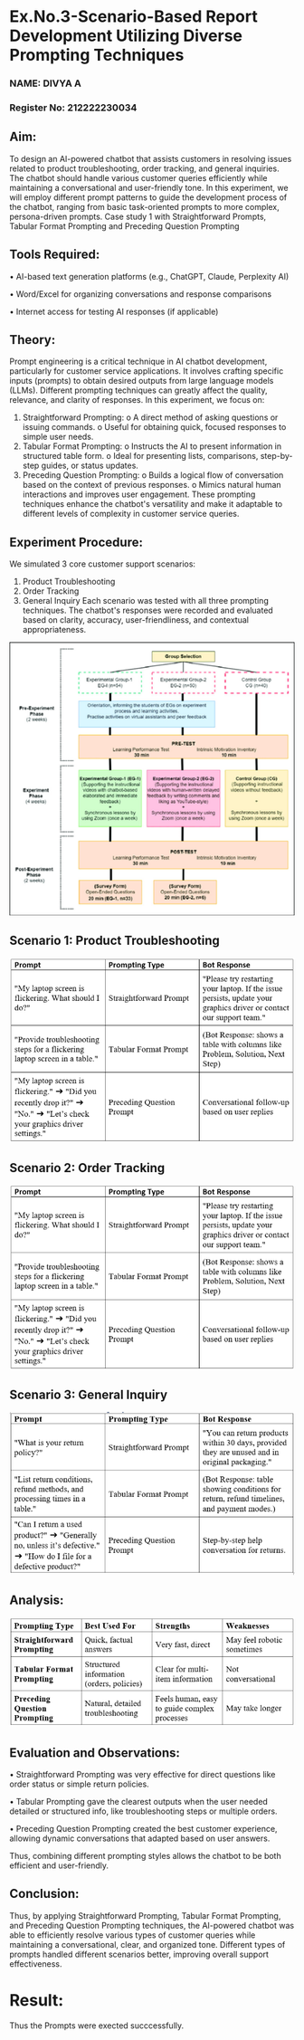 # Ex.No.3-Scenario-Based Report Development Utilizing Diverse Prompting Techniques
### NAME: DIVYA A
### Register No: 212222230034

## Aim: 
To design an AI-powered chatbot that assists customers in resolving issues related to product troubleshooting, order tracking, and general inquiries. The chatbot should handle various customer queries efficiently while maintaining a conversational and user-friendly tone. In this experiment, we will employ different prompt patterns to guide the development process of the chatbot, ranging from basic task-oriented prompts to more complex, persona-driven prompts. Case study 1 with Straightforward Prompts, Tabular Format Prompting and Preceding Question Prompting

## Tools Required:
•	AI-based text generation platforms (e.g., ChatGPT, Claude, Perplexity AI)

•	Word/Excel for organizing conversations and response comparisons

•	Internet access for testing AI responses (if applicable)

## Theory:
Prompt engineering is a critical technique in AI chatbot development, particularly for customer service applications. It involves crafting specific inputs (prompts) to obtain desired outputs from large language models (LLMs). Different prompting techniques can greatly affect the quality, relevance, and clarity of responses.
In this experiment, we focus on:
1.	Straightforward Prompting:
o	A direct method of asking questions or issuing commands.
o	Useful for obtaining quick, focused responses to simple user needs.
2.	Tabular Format Prompting:
o	Instructs the AI to present information in structured table form.
o	Ideal for presenting lists, comparisons, step-by-step guides, or status updates.
3.	Preceding Question Prompting:
o	Builds a logical flow of conversation based on the context of previous responses.
o	Mimics natural human interactions and improves user engagement.
These prompting techniques enhance the chatbot's versatility and make it adaptable to different levels of complexity in customer service queries.

## Experiment Procedure:
We simulated 3 core customer support scenarios:
1.	Product Troubleshooting
2.	Order Tracking
3.	General Inquiry
Each scenario was tested with all three prompting techniques. The chatbot's responses were recorded and evaluated based on clarity, accuracy, user-friendliness, and contextual appropriateness.

![image alt](https://github.com/Ajay-Joshua-M/Exno.3-Prompt-Engg/blob/c96644c03d263665e34f345824c758fd6d1d97cf/IMAGES/image.png)

## Scenario 1: Product Troubleshooting

![image alt](https://github.com/Ajay-Joshua-M/Exno.3-Prompt-Engg/blob/3069c86d0c32ed5866aa41ad640ebd21ed5ab00f/IMAGES/Screenshot%202025-05-25%20232415.png)

## Scenario 2: Order Tracking

![image alt](https://github.com/Ajay-Joshua-M/Exno.3-Prompt-Engg/blob/2ba4337635fd099c362b96836269b6c437d15711/IMAGES/Screenshot%202025-05-25%20232415.png)

## Scenario 3: General Inquiry

![image alt](https://github.com/Ajay-Joshua-M/Exno.3-Prompt-Engg/blob/69de19cb53c305b21ee4fc29692fa6fec2575be5/IMAGES/Screenshot%202025-05-25%20232821.png)

## Analysis:

![image alt](https://github.com/Ajay-Joshua-M/Exno.3-Prompt-Engg/blob/2a0a1658025cc43859f482e213034de5bde4a009/IMAGES/Screenshot%202025-05-25%20233123.png)

## Evaluation and Observations:
•	Straightforward Prompting was very effective for direct questions like order status or simple return policies.

•	Tabular Prompting gave the clearest outputs when the user needed detailed or structured info, like troubleshooting steps or multiple orders.

•	Preceding Question Prompting created the best customer experience, allowing dynamic conversations that adapted based on user answers.

Thus, combining different prompting styles allows the chatbot to be both efficient and user-friendly.

## Conclusion:
Thus, by applying Straightforward Prompting, Tabular Format Prompting, and Preceding Question Prompting techniques, the AI-powered chatbot was able to efficiently resolve various types of customer queries while maintaining a conversational, clear, and organized tone.
Different types of prompts handled different scenarios better, improving overall support effectiveness.

# Result: 
Thus the Prompts were exected succcessfully.
